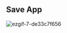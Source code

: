 ## Save App

![ezgif-7-de33c7f656](https://github.com/qooqookeke/SaveApp/assets/151480658/d24eefed-4144-4632-8727-64df14904653)

